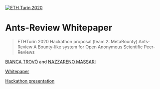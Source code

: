 [![ETH Turin 2020](https://img.shields.io/badge/%CE%9E-ETH%20Turin%202020-F64060.svg)](https://ethturin.com)

# Ants-Review Whitepaper

> ETHTurin 2020 Hackathon proposal (team 2: MetaBounty) 
Ants-Review
A Bounty-like system for Open Anonymous Scientific Peer-Reviews

[BIANCA TROVÒ](https://www.linkedin.com/in/bianca-m-trovo/) and [NAZZARENO MASSARI](http://nazzarenomassari.com)

[Whitepaper](https://docs.google.com/document/d/1cwUHgXDQ1UZn4G2wP0Eq1f3HN8xVjcqr43TzSF0Skb0/edit#)

[Hackathon presentation](https://docs.google.com/presentation/d/1yzyJ9ANSveac_mfu8qZii-ypsp01FXJGlcdMn32NqVo/edit#slide=id.g8421161ba1_0_718)
